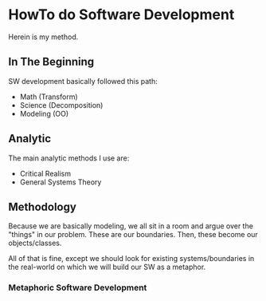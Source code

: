 # HowTo do Software Development

Herein is my method.

## In The Beginning

SW development basically followed this path:

* Math (Transform)
* Science (Decomposition)
* Modeling (OO)


## Analytic

The main analytic methods I use are:

* Critical Realism
* General Systems Theory


## Methodology

Because we are basically modeling, we all sit in a room and argue over the "things" in our problem. These are our boundaries. Then, these become our objects/classes.

All of that is fine, except we should look for existing systems/boundaries in the real-world on which we will build our SW as a metaphor.

### Metaphoric Software Development
